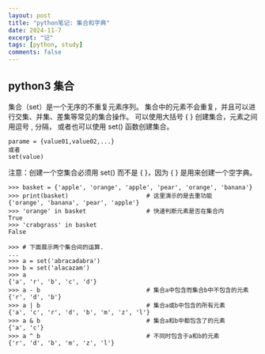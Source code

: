 ```yaml
---
layout: post
title: "python笔记: 集合和字典"
date: 2024-11-7
excerpt: "记"
tags: [python, study]
comments: false
---
```


## python3 集合

集合（set）是一个无序的不重复元素序列。
集合中的元素不会重复，并且可以进行交集、并集、差集等常见的集合操作。
可以使用大括号 { } 创建集合，元素之间用逗号 , 分隔， 或者也可以使用 set() 函数创建集合。

```
parame = {value01,value02,...}
或者
set(value)
```

注意：创建一个空集合必须用 set() 而不是 { }，因为 { } 是用来创建一个空字典。

```
>>> basket = {'apple', 'orange', 'apple', 'pear', 'orange', 'banana'}
>>> print(basket)                      # 这里演示的是去重功能
{'orange', 'banana', 'pear', 'apple'}
>>> 'orange' in basket                 # 快速判断元素是否在集合内
True
>>> 'crabgrass' in basket
False

>>> # 下面展示两个集合间的运算.
...
>>> a = set('abracadabra')
>>> b = set('alacazam')
>>> a                                  
{'a', 'r', 'b', 'c', 'd'}
>>> a - b                              # 集合a中包含而集合b中不包含的元素
{'r', 'd', 'b'}
>>> a | b                              # 集合a或b中包含的所有元素
{'a', 'c', 'r', 'd', 'b', 'm', 'z', 'l'}
>>> a & b                              # 集合a和b中都包含了的元素
{'a', 'c'}
>>> a ^ b                              # 不同时包含于a和b的元素
{'r', 'd', 'b', 'm', 'z', 'l'}
```

